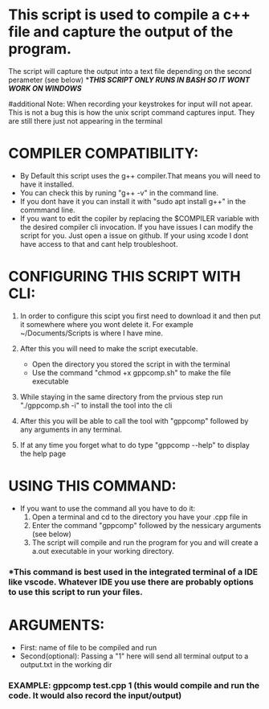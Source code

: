 # This script is used to compile a c++ file and capture the output of the program.
The script will capture the output into a text file depending on the second perameter (see below) \***_THIS SCRIPT ONLY RUNS IN BASH SO IT WONT WORK ON WINDOWS_**

#additional Note: When recording your keystrokes for input will not apear. This is not a bug this is how the unix script command captures input. They are still there just not appearing in the terminal

# COMPILER COMPATIBILITY:
- By Default this script uses the g++ compiler.That means you will need to have it installed. 
- You can check this by runing "g++ -v" in the command line.
- If you dont have it you can install it with "sudo apt install g++" in the commmand line.
- If you want to edit the copiler by replacing the $COMPILER variable with the desired compiler cli invocation. If you have issues I can modify the script for you. Just open a issue on github. If your using xcode I dont have access to that and cant help troubleshoot. 

# CONFIGURING THIS SCRIPT WITH CLI:
1. In order to configure this scipt you first need to download it and then put it somewhere where you wont delete it. For example ~/Documents/Scripts is where I have mine. 

2. After this you will need to make the script executable.
    - Open the directory you stored the script in with the terminal
    - Use the command "chmod +x gppcomp.sh" to make the file executable

3. While staying in the same directory from the prvious step run "./gppcomp.sh -i" to install the tool into the cli

4. After this you will be able to call the tool with "gppcomp" followed by any arguments in any terminal. 

5. If at any time you forget what to do type "gppcomp --help" to display the help page

# USING THIS COMMAND:
- If you want to use the command all you have to do it:
    1. Open a terminal and cd to the directory you have your .cpp file in
    2. Enter the command "gppcomp" followed by the nessicary arguments (see below)
    3. The script will compile and run the program for you and will create a a.out executable in your working directory. 

### *This command is best used in the integrated terminal of a IDE like vscode. Whatever IDE you use there are probably options to use this script to run your files.  

# ARGUMENTS:
- First: name of file to be compiled and run
- Second(optional): Passing a "1" here will send all terminal output to a output.txt in the working dir

### EXAMPLE: gppcomp test.cpp 1 (this would compile and run the code. It would also record the input/output)
